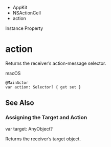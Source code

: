 

- AppKit
- NSActionCell
-  action 

Instance Property

# action

Returns the receiver’s action-message selector.

macOS

``` source
@MainActor
var action: Selector? { get set }
```

## See Also

### Assigning the Target and Action

var target: AnyObject?

Returns the receiver’s target object.

